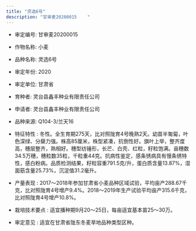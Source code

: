 ```yaml
---
title: "灵选6号"
description: "甘审麦20200015	 "
---
```

* 审定编号:  甘审麦20200015	 

*  作物名称:  小麦

*  品种名称:  灵选6号

*  审定年份:  2020

*  审定单位:  甘肃省

* 育种者:  灵台县鑫丰种业有限责任公司

*  申请者:  灵台县鑫丰种业有限责任公司

*  品种来源:  Q104-3/兰天16 

*  特征特性 : 
 冬性。全生育期275天，比对照陇育4号晚熟2天。幼苗半匍匐，叶色深绿、分蘖力强。株高85厘米，株型紧凑，抗倒性好。旗叶上举，整齐度高，穗层整齐，熟相好。穗型纺锤形，长芒、白壳、红粒，籽粒饱满。亩穗数34.5万穗，穗粒数35粒，千粒重44克。抗病性鉴定，感条锈病具有慢条锈特性，感白粉病。品质检测结果，籽粒容重791.5克/升，蛋白质含量13.87%，湿面筋含量25.73%，沉淀值31.2毫升。
 
*  产量表现 : 
2017～2018年参加甘肃省小麦品种区域试验，平均亩产288.67千克，比对照陇育4号增产9.4%。2018～2019年生产试验平均亩产315.6千克，比对照陇育4号增产10.8%。

*  栽培技术要点 : 
适宜播种期9月20～25日，每亩适宜基本苗25～30万。

*  审定意见 : 
适宜在甘肃省陇东冬麦旱地品种类型区种。
